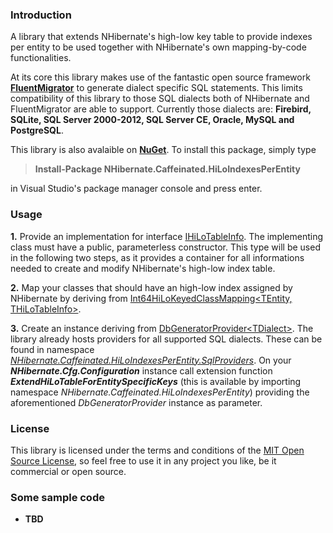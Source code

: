 ### Introduction
A library that extends NHibernate's high-low key table to provide indexes per entity to be used together with NHibernate's own mapping-by-code functionalities.

At its core this library makes use of the fantastic open source framework **[FluentMigrator](https://github.com/schambers/fluentmigrator)** to generate dialect specific SQL statements. This limits compatibility of this library to those SQL dialects both of NHibernate and FluentMigrator are able to support. Currently those dialects are: **Firebird, SQLite, SQL Server 2000-2012, SQL Server CE, Oracle, MySQL and PostgreSQL**.

This library is also avalaible on **[NuGet](https://www.nuget.org/packages/NHibernate.Caffeinated.HiLoIndexesPerEntity/)**. To install this package, simply type

>**Install-Package NHibernate.Caffeinated.HiLoIndexesPerEntity**

in Visual Studio's package manager console and press enter.

### Usage
**1.** 
Provide an implementation for interface [IHiLoTableInfo](IHiLoTableInfo.cs). The implementing class must have a public, parameterless constructor. This type will be used in the following two steps, as it provides a container for all informations needed to create and modify NHibernate's high-low index table.

**2.**
Map your classes that should have an high-low index assigned by NHibernate by deriving from [Int64HiLoKeyedClassMapping&lt;TEntity, THiLoTableInfo&gt;](Int64HiLoKeyedClassMapping.cs).

**3.**
Create an instance deriving from [DbGeneratorProvider&lt;TDialect&gt;](DbGeneratorProvider.cs). The library already hosts providers for all supported SQL dialects. These can be found in namespace *[NHibernate.Caffeinated.HiLoIndexesPerEntity.SqlProviders](SqlProviders)*. 
On your ***NHibernate.Cfg.Configuration*** instance call extension function ***ExtendHiLoTableForEntitySpecificKeys***  (this is available by importing namespace *NHibernate.Caffeinated.HiLoIndexesPerEntity*) providing the aforementioned *DbGeneratorProvider* instance as parameter.

### License
This library is licensed under the terms and conditions of the [MIT Open Source License](http://opensource.org/licenses/MIT), so feel free to use it in any project you like, be it commercial or open source.

### Some sample code

- **TBD**
